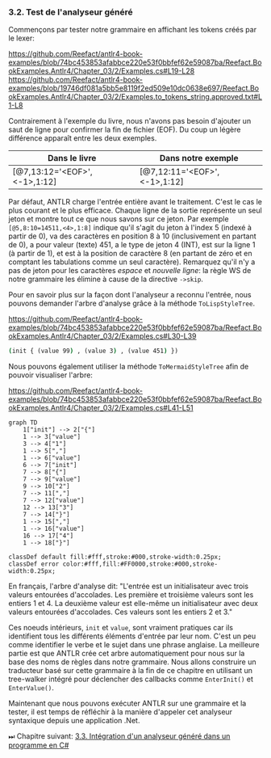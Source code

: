 ### 3.2. Test de l'analyseur généré

Commençons par tester notre grammaire en affichant les tokens créés par le lexer:

https://github.com/Reefact/antlr4-book-examples/blob/74bc453853afabbce220e53f0bbfef62e59087ba/Reefact.BookExamples.Antlr4/Chapter_03/2/Examples.cs#L19-L28
https://github.com/Reefact/antlr4-book-examples/blob/19746df081a5bb5e8119f2ed509e10dc0638e697/Reefact.BookExamples.Antlr4/Chapter_03/2/Examples.to_tokens_string.approved.txt#L1-L8

Contrairement à l'exemple du livre, nous n'avons pas besoin d'ajouter un saut de ligne pour confirmer la fin de fichier (EOF). Du coup un légère différence apparaît entre les deux exemples.

| Dans le livre | Dans notre exemple |
| --- | --- |
| \[@7,13:12='\<EOF>',<-1>,1:12\] | \[@7,12:11='\<EOF>',<-1>,1:12\] |

Par défaut, ANTLR charge l'entrée entière avant le traitement. C'est le cas le plus courant et le plus efficace. Chaque ligne de la sortie représente un seul jeton et montre tout ce que nous savons sur ce jeton. Par exemple `[@5,8:10=14511,<4>,1:8]` indique qu'il s'agit du jeton à l'index 5 (indexé à partir de 0), va des caractères en position 8 à 10 (inclusivement en partant de 0), a pour valeur (texte) 451, a le type de jeton 4 (INT), est sur la ligne 1 (à partir de 1), et est à la position de caractère 8 (en partant de zéro et en comptant les tabulations comme un seul caractère). Remarquez qu'il n'y a pas de jeton pour les caractères _espace_ et _nouvelle ligne_: la règle WS de notre grammaire les élimine à cause de la directive `->skip`.

Pour en savoir plus sur la façon dont l'analyseur a reconnu l'entrée, nous pouvons demander l'arbre d'analyse grâce à la méthode `ToLispStyleTree`.

https://github.com/Reefact/antlr4-book-examples/blob/74bc453853afabbce220e53f0bbfef62e59087ba/Reefact.BookExamples.Antlr4/Chapter_03/2/Examples.cs#L30-L39
```bat
(init { (value 99) , (value 3) , (value 451) })
```

Nous pouvons également utiliser la méthode `ToMermaidStyleTree` afin de pouvoir visualiser l'arbre:

https://github.com/Reefact/antlr4-book-examples/blob/74bc453853afabbce220e53f0bbfef62e59087ba/Reefact.BookExamples.Antlr4/Chapter_03/2/Examples.cs#L41-L51

```mermaid
graph TD
	1["init"] --> 2["{"]
	1 --> 3["value"]
	3 --> 4["1"]
	1 --> 5[","]
	1 --> 6["value"]
	6 --> 7["init"]
	7 --> 8["{"]
	7 --> 9["value"]
	9 --> 10["2"]
	7 --> 11[","]
	7 --> 12["value"]
	12 --> 13["3"]
	7 --> 14["}"]
	1 --> 15[","]
	1 --> 16["value"]
	16 --> 17["4"]
	1 --> 18["}"]

classDef default fill:#fff,stroke:#000,stroke-width:0.25px;
classDef error color:#fff,fill:#FF0000,stroke:#000,stroke-width:0.25px;
```

En français, l'arbre d'analyse dit: "L'entrée est un initialisateur avec trois valeurs entourées d'accolades. Les première et troisième valeurs sont les entiers 1 et 4. La deuxième valeur est elle-même un initialisateur avec deux valeurs entourées d'accolades. Ces valeurs sont les entiers 2 et 3."

Ces noeuds intérieurs, `init` et `value`, sont vraiment pratiques car ils identifient tous les différents éléments d'entrée par leur nom. C'est un peu comme identifier le verbe et le sujet dans une phrase anglaise. La meilleure partie est que ANTLR crée cet arbre automatiquement pour nous sur la base des noms de règles dans notre grammaire. Nous allons construire un traducteur basé sur cette grammaire à la fin de ce chapitre en utilisant un tree-walker intégré pour déclencher des callbacks comme `EnterInit()` et `EnterValue()`.

Maintenant que nous pouvons exécuter ANTLR sur une grammaire et la tester, il est temps de réfléchir à la manière d'appeler cet analyseur syntaxique depuis une application .Net.

⏭ Chapitre suivant: [3.3. Intégration d'un analyseur généré dans un programme en C#](../3)
